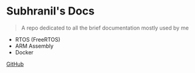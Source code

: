 # Subhranil's Docs

> A repo dedicated to all the brief documentation mostly used by me

- RTOS (FreeRTOS)
- ARM Assembly
- Docker

<!-- [Get Started](introduction) -->
[GitHub](https://github.com/subhranildas/Docs)

